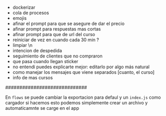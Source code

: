 - dockerizar
- cola de procesos
- emojis
- afinar el prompt para que se asegure de dar el precio
- afinar prompt para respuestas mas cortas
- afinar prompt para que de url del curso
- reiniciar de vez en cuando cada 30 min ?
- limpiar \n
- intencion de despedida
- seguimiento de clientes que no compraron
- que pasa cuando llegan sticker
- no entendi puedes explicarte mejor: editarlo por algo más natural
- como manejar los mensajes que viene separados [cuanto, el curso]
- info de mas cursos



#############################

En `flows` se puede cambiar la exportacion para defaul y un `index.js` como cargador
si hacemos esto podemos simplemente crear un archivo y automaticamnte se carge
en el app